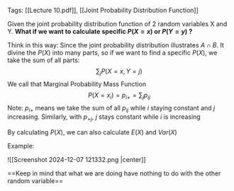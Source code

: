 Tags: [[Lecture 10.pdf]], [[Joint Probability Distribution Function]]

Given the joint probability distribution function of 2 random variables X and Y. **What if we want to calculate specific $P(X=x)$ or $P(Y=y)$ ?**

Think in this way: Since the joint probability distribution illustrates $A\cap B$. It divine the $P(X)$ into many parts, so if we want to find a specific $P(X)$, we take the sum of all parts: 
$$\displaystyle\sum_{j}P(X=x,Y=j)$$
We call that Marginal Probability Mass Function
$$P(X=x_{i})=p_{i+}=\sum_{j}p_{ij}$$
Note: $p_{i+}$ means we take the sum of all $p_{ij}$ while $i$ staying constant and $j$ increasing. Similarly, with $p_{+j}$, $j$ stays constant while $i$ is increasing

By calculating $P(X)$, we can also calculate $E(X)$ and $Var(X)$

Example:

![[Screenshot 2024-12-07 121332.png |center]]

==Keep in mind that what we are doing have nothing to do with the other random variable==



